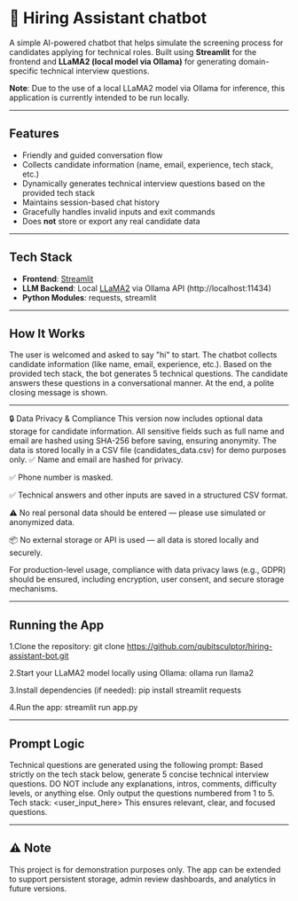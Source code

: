 # 🤖 Hiring Assistant chatbot

A simple AI-powered chatbot that helps simulate the screening process for candidates applying for technical roles. Built using **Streamlit** for the frontend and **LLaMA2 (local model via Ollama)** for generating domain-specific technical interview questions.

**Note**: Due to the use of a local LLaMA2 model via Ollama for inference, this application is currently intended to be run locally. 

---

## Features

- Friendly and guided conversation flow
- Collects candidate information (name, email, experience, tech stack, etc.)
- Dynamically generates technical interview questions based on the provided tech stack
- Maintains session-based chat history
- Gracefully handles invalid inputs and exit commands
- Does **not** store or export any real candidate data

---

##  Tech Stack

- **Frontend**: [Streamlit](https://streamlit.io/)
- **LLM Backend**: Local [LLaMA2](https://ollama.com/) via Ollama API (http://localhost:11434)
- **Python Modules**: requests, streamlit

---

##  How It Works

The user is welcomed and asked to say "hi" to start.
The chatbot collects candidate information (like name, email, experience, etc.).
Based on the provided tech stack, the bot generates 5 technical questions.
The candidate answers these questions in a conversational manner.
At the end, a polite closing message is shown.

---

🔒 Data Privacy & Compliance
This version now includes optional data storage for candidate information. All sensitive fields such as full name and email are hashed using SHA-256 before saving, ensuring anonymity. The data is stored locally in a CSV file (candidates_data.csv) for demo purposes only.
✅ Name and email are hashed for privacy.

✅ Phone number is masked.

✅ Technical answers and other inputs are saved in a structured CSV format.

⚠️ No real personal data should be entered — please use simulated or anonymized data.

📦 No external storage or API is used — all data is stored locally and securely.

For production-level usage, compliance with data privacy laws (e.g., GDPR) should be ensured, including encryption, user consent, and secure storage mechanisms.

---

##  Running the App

1.Clone the repository:
git clone https://github.com/qubitsculptor/hiring-assistant-bot.git

2.Start your LLaMA2 model locally using Ollama:
ollama run llama2

3.Install dependencies (if needed):
pip install streamlit requests

4.Run the app:
streamlit run app.py

---

##  Prompt Logic

Technical questions are generated using the following prompt:
Based strictly on the tech stack below, generate 5 concise technical interview questions.
DO NOT include any explanations, intros, comments, difficulty levels, or anything else.
Only output the questions numbered from 1 to 5.
Tech stack: <user_input_here>
This ensures relevant, clear, and focused questions.

---

##  ⚠️ Note

This project is for demonstration purposes only.
The app can be extended to support persistent storage, admin review dashboards, and analytics in future versions.




